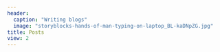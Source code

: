```yaml
---
header:
  caption: "Writing blogs"
  image: "storyblocks-hands-of-man-typing-on-laptop_BL-kaDNpZG.jpg"
title: Posts
view: 2
---
```

